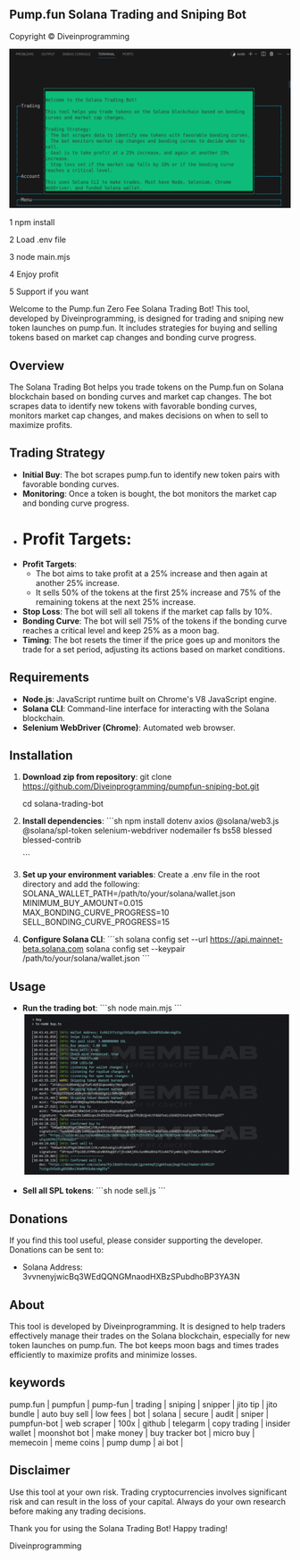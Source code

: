 ## Pump.fun Solana Trading and Sniping Bot

Copyright © Diveinprogramming

![Running Bot](bot.png)

1 npm install 

2 Load .env file 

3 node main.mjs 

4 Enjoy profit 

5 Support if you want 


Welcome to the Pump.fun Zero Fee Solana Trading Bot! This tool, developed by Diveinprogramming, is designed for trading and sniping new token launches on pump.fun. It includes strategies for buying and selling tokens based on market cap changes and bonding curve progress.

## Overview

The Solana Trading Bot helps you trade tokens on the Pump.fun on Solana blockchain based on bonding curves and market cap changes. The bot scrapes data to identify new tokens with favorable bonding curves, monitors market cap changes, and makes decisions on when to sell to maximize profits.

## Trading Strategy

- **Initial Buy**: The bot scrapes pump.fun to identify new token pairs with favorable bonding curves.
- **Monitoring**: Once a token is bought, the bot monitors the market cap and bonding curve progress.
- # **Profit Targets**:
- **Profit Targets**:
  - The bot aims to take profit at a 25% increase and then again at another 25% increase.
  - It sells 50% of the tokens at the first 25% increase and 75% of the remaining tokens at the next 25% increase.
- **Stop Loss**: The bot will sell all tokens if the market cap falls by 10%.
- **Bonding Curve**: The bot will sell 75% of the tokens if the bonding curve reaches a critical level and keep 25% as a moon bag.
- **Timing**: The bot resets the timer if the price goes up and monitors the trade for a set period, adjusting its actions based on market conditions.

## Requirements

- **Node.js**: JavaScript runtime built on Chrome's V8 JavaScript engine.
- **Solana CLI**: Command-line interface for interacting with the Solana blockchain.
- **Selenium WebDriver (Chrome)**: Automated web browser.

## Installation

1. **Download zip from repository**:
   git clone  https://github.com/Diveinprogramming/pumpfun-sniping-bot.git
   
   cd solana-trading-bot

3. **Install dependencies**:
   \`\`\`sh
   npm install dotenv axios @solana/web3.js @solana/spl-token selenium-webdriver nodemailer fs bs58 blessed blessed-contrib

   \`\`\`

4. **Set up your environment variables**:
   Create a .env file in the root directory and add the following:
SOLANA_WALLET_PATH=/path/to/your/solana/wallet.json
MINIMUM_BUY_AMOUNT=0.015
MAX_BONDING_CURVE_PROGRESS=10
SELL_BONDING_CURVE_PROGRESS=15

5. **Configure Solana CLI**:
   \`\`\`sh
   solana config set --url https://api.mainnet-beta.solana.com
   solana config set --keypair /path/to/your/solana/wallet.json
   \`\`\`

## Usage

- **Run the trading bot**:
  \`\`\`sh
  node main.mjs
  \`\`\`
![Running Bot](preview.png)

- **Sell all SPL tokens**:
  \`\`\`sh
  node sell.js
  \`\`\`

## Donations

If you find this tool useful, please consider supporting the developer. Donations can be sent to:

- Solana Address: 3vvnenyjwicBq3WEdQQNGMnaodHXBzSPubdhoBP3YA3N

## About

This tool is developed by Diveinprogramming. It is designed to help traders effectively manage their trades on the Solana blockchain, especially for new token launches on pump.fun. The bot keeps moon bags and times trades efficiently to maximize profits and minimize losses.

## keywords
pump.fun | pumpfun | pump-fun | trading | sniping | snipper | jito tip | jito bundle | auto buy sell | low fees | bot | solana | secure | audit | sniper | pumpfun-bot |  web scraper | 100x | github | telegarm | copy trading | insider wallet |  moonshot bot |  make money | buy tracker bot | micro buy | memecoin | meme coins | pump dump |  ai bot | 

## Disclaimer

Use this tool at your own risk. Trading cryptocurrencies involves significant risk and can result in the loss of your capital. Always do your own research before making any trading decisions.

Thank you for using the Solana Trading Bot! Happy trading!

Diveinprogramming
